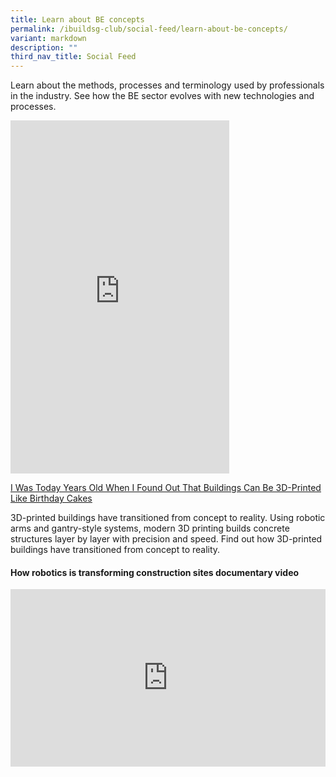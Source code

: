 ```yaml
---
title: Learn about BE concepts
permalink: /ibuildsg-club/social-feed/learn-about-be-concepts/
variant: markdown
description: ""
third_nav_title: Social Feed
---
```

<p>Learn about the methods, processes and terminology used by professionals in the industry. See how the BE sector evolves with new technologies and processes.</p>

<div>
	<iframe allow="autoplay; clipboard-write; encrypted-media; picture-in-picture; web-share" allowfullscreen="true" frameborder="0" scrolling="no" style="border:none;overflow:hidden" height="565" width="350" src="https://www.facebook.com/plugins/post.php?href=https%3A%2F%2Fwww.facebook.com%2Fibuildsgclub.sg%2Fposts%2Fpfbid02iTRjgH1Av8bd9KPL5qo9QbypwS6sJJQv4v5W4YpVW7dZJkg2V73LhdaSc4pqLQH3l&amp;show_text=true&amp;width=350"></iframe>
</div>

<p><a href="https://www.facebook.com/share/p/19PQJ41cXM/" rel="noopener noreferrer nofollow" target="_blank"><u>I Was Today Years Old When I Found Out That Buildings Can Be 3D-Printed Like Birthday Cakes</u></a></p>

[](https://www.facebook.com/share/p/19PQJ41cXM/)


<p>3D-printed buildings have transitioned from concept to reality. Using robotic arms and gantry-style systems, modern 3D printing builds concrete structures layer by layer with precision and speed. Find out how 3D-printed buildings have transitioned from concept to reality.</p>

<h4>How robotics is transforming construction sites documentary video</h4>

<div style="position: relative; width: 100%; padding-bottom: 56.25%; height: 0; overflow: hidden;">
<iframe allow="autoplay; clipboard-write; encrypted-media; picture-in-picture; web-share" allowfullscreen="true" frameborder="0" scrolling="no" style="border: none; overflow: hidden; position: absolute; top: 0; left: 0; width: 100%; height: 100%;" src="https://www.facebook.com/plugins/video.php?height=314&amp;href=https%3A%2F%2Fwww.facebook.com%2Fibuildsgclub.sg%2Fvideos%2F1670269117229809%2F&amp;show_text=true&amp;width=560&amp;t=0"></iframe>
</div>